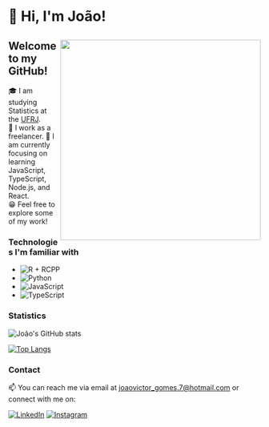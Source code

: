 # 👋 Hi, I'm João!

<div>
  <img align="right" width="400px" src="https://64.media.tumblr.com/d1c3c440972312cd037af0b041ea3a88/tumblr_pnm8l1DrRK1rgx1dyo1_540.gif">
  
  ## Welcome to my GitHub!
  
  🎓 I am studying Statistics at the [UFRJ](https://ufrj.br/en/).  
  💼 I work as a freelancer. 
  📖 I am currently focusing on learning JavaScript, TypeScript, Node.js, and React.  
  😁 Feel free to explore some of my work!
</div>

### Technologies I'm familiar with

<!--tech stack icons-->
- ![R + RCPP](https://img.shields.io/badge/-R%20%2B%20RCPP-276DC3?style=flat-square&logo=r&logoColor=white)
- ![Python](https://img.shields.io/badge/-Python-3776AB?style=flat-square&logo=python&logoColor=white)
- ![JavaScript](https://img.shields.io/badge/-JavaScript-F7DF1E?style=flat-square&logo=javascript&logoColor=white)
- ![TypeScript](https://img.shields.io/badge/-TypeScript-3178C6?style=flat-square&logo=typescript&logoColor=white)

### Statistics

![João's GitHub stats](https://github-readme-stats.vercel.app/api?username=jrijo7&theme=dracula&show_icons=true&hide=issues,contribs)

[![Top Langs](https://github-readme-stats.vercel.app/api/top-langs/?username=jrijo7&layout=compact&theme=dracula)](https://github.com/jrijo7/github-readme-stats)

### Contact

📫 You can reach me via email at joaovictor_gomes.7@hotmail.com or connect with me on:

[![LinkedIn](https://img.shields.io/badge/-LinkedIn-0077B5?style=flat-square&logo=linkedin&logoColor=white)](https://www.linkedin.com/in/jo%C3%A3o-victor-56b5481b6)
[![Instagram](https://img.shields.io/badge/-Instagram-E4405F?style=flat-square&logo=instagram&logoColor=white)](https://instagram.com/j_rijo.7?igshid=NGExMmI2YTkyZg==)

